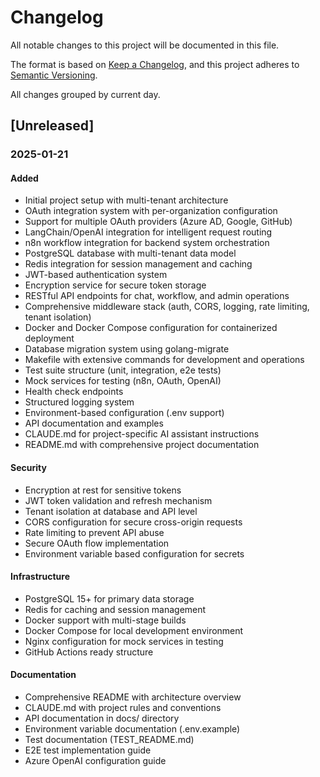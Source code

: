 # Changelog

All notable changes to this project will be documented in this file.

The format is based on [Keep a Changelog](https://keepachangelog.com/en/1.0.0/),
and this project adheres to [Semantic Versioning](https://semver.org/spec/v2.0.0.html).

All changes grouped by current day.

## [Unreleased]

### 2025-01-21

#### Added
- Initial project setup with multi-tenant architecture
- OAuth integration system with per-organization configuration
- Support for multiple OAuth providers (Azure AD, Google, GitHub)
- LangChain/OpenAI integration for intelligent request routing
- n8n workflow integration for backend system orchestration
- PostgreSQL database with multi-tenant data model
- Redis integration for session management and caching
- JWT-based authentication system
- Encryption service for secure token storage
- RESTful API endpoints for chat, workflow, and admin operations
- Comprehensive middleware stack (auth, CORS, logging, rate limiting, tenant isolation)
- Docker and Docker Compose configuration for containerized deployment
- Database migration system using golang-migrate
- Makefile with extensive commands for development and operations
- Test suite structure (unit, integration, e2e tests)
- Mock services for testing (n8n, OAuth, OpenAI)
- Health check endpoints
- Structured logging system
- Environment-based configuration (.env support)
- API documentation and examples
- CLAUDE.md for project-specific AI assistant instructions
- README.md with comprehensive project documentation

#### Security
- Encryption at rest for sensitive tokens
- JWT token validation and refresh mechanism
- Tenant isolation at database and API level
- CORS configuration for secure cross-origin requests
- Rate limiting to prevent API abuse
- Secure OAuth flow implementation
- Environment variable based configuration for secrets

#### Infrastructure
- PostgreSQL 15+ for primary data storage
- Redis for caching and session management
- Docker support with multi-stage builds
- Docker Compose for local development environment
- Nginx configuration for mock services in testing
- GitHub Actions ready structure

#### Documentation
- Comprehensive README with architecture overview
- CLAUDE.md with project rules and conventions
- API documentation in docs/ directory
- Environment variable documentation (.env.example)
- Test documentation (TEST_README.md)
- E2E test implementation guide
- Azure OpenAI configuration guide